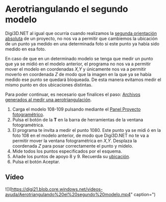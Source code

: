 # Aerotriangulando el segundo modelo

Digi3D.NET al igual que ocurría cuando realizamos la [segunda orientación absoluta](https://github.com/digi21/docs/tree/7fc627c885c16fb88afc7cc05a6df2a2f4a54563/digi3d-net/primeros-pasos/comenzando-a-utilizar-digi3d.net/comenzando-con-la-ventana-fotogrametrica/sensor-camara-conica/aerotriangulacion-manual/MidiendoLaSegundaOrientacionAbsoluta.html) de un proyecto, no nos va a permitir que cambiemos la ubicación de un punto ya medido en una determinada foto si este punto ya había sido medido en esa foto.

En caso de que en un determinado modelo se tenga que medir un punto que ya se midió en el modelo anterior, el programa no nos va a permitir mover el modelo en coordenadas _X,Y_ y únicamente nos va a permitir moverlo en coordenada _Z_ de modo que la imagen en la que ya se había medido ese punto se quedará bloqueada. De esta manera evitamos medir el mismo punto en dos ubicaciones distintas.

Para poder continuar, es necesario que finalices el paso: [Archivos generados al medir una aerotriangulación](https://github.com/digi21/docs/tree/7fc627c885c16fb88afc7cc05a6df2a2f4a54563/digi3d-net/primeros-pasos/comenzando-a-utilizar-digi3d.net/comenzando-con-la-ventana-fotogrametrica/sensor-camara-conica/aerotriangulacion-manual/ArchivosGeneradosAlMedirUnaAerotriangulacion.html).

1. Carga el modelo 108-109 pulsando mediante el [Panel Proyecto fotogramétrico](https://github.com/digi21/docs/tree/7fc627c885c16fb88afc7cc05a6df2a2f4a54563/digi3d-net/primeros-pasos/comenzando-a-utilizar-digi3d.net/comenzando-con-la-ventana-fotogrametrica/sensor-camara-conica/aerotriangulacion-manual/PanelProyectoFotogrametrico.html).
2. Pulsa el botón de la **T** en la barra de herramientas de la ventana fotogramétrica.
3. El programa te invita a medir el punto 1080. Este punto ya se midi ó en la foto 108 en el modelo anterior, de modo que Digi3D.NET no te va a permitir mover la ventana fotogramétrica en _X,Y_. Desplaza la coordenada _Z_ para posar correctamente el punto y mídelo.
4. Mide todos los puntos especificados por el esquema.
5. Añade los puntos de apoyo 8 y 9. Recuerda su [ubicación](https://github.com/digi21/docs/tree/7fc627c885c16fb88afc7cc05a6df2a2f4a54563/digi3d-net/primeros-pasos/comenzando-a-utilizar-digi3d.net/comenzando-con-la-ventana-fotogrametrica/sensor-camara-conica/aerotriangulacion-manual/MidiendoLaSegundaOrientacionAbsoluta.html).
6. Pulsa el botón Aceptar.

## Vídeo

![](https://digi21.blob.core.windows.net/videos-ayuda/Aerotriangulando%20el%20segundo%20modelo.mp4" caption=")


